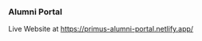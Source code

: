 ### Alumni Portal

Live Website at <a href="https://primus-alumni-portal.netlify.app/">https://primus-alumni-portal.netlify.app/</a>

